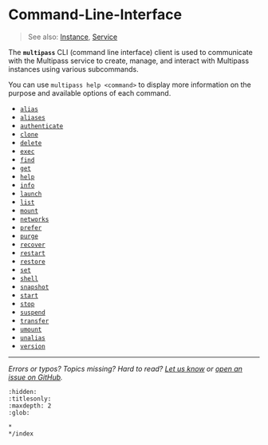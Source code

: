 # Command-Line-Interface
> See also: [Instance](/explanation/instance), [Service](/explanation/service)

The **`multipass`** CLI (command line interface) client is used to communicate with the Multipass service to create, manage, and interact with Multipass instances using various subcommands. 

You can use `multipass help <command>` to display more information on the purpose and available options of each command.

- [`alias`](/reference/command-line-interface/alias)                     
- [`aliases`](/reference/command-line-interface/aliases)                   
- [`authenticate`](/reference/command-line-interface/authenticate)    
- [`clone`](/reference/command-line-interface/clone)    
- [`delete`](/reference/command-line-interface/delete)                    
- [`exec`](/reference/command-line-interface/exec)                      
- [`find`](/reference/command-line-interface/find)                       
- [`get`](/reference/command-line-interface/get)                             
- [`help`](/reference/command-line-interface/help)                       
- [`info`](/reference/command-line-interface/info)                      
- [`launch`](/reference/command-line-interface/launch)                    
- [`list`](/reference/command-line-interface/list)                      
- [`mount`](/reference/command-line-interface/mount)                     
- [`networks`](/reference/command-line-interface/networks)
- [`prefer`](/reference/command-line-interface/prefer)                  
- [`purge`](/reference/command-line-interface/purge)                     
- [`recover`](/reference/command-line-interface/recover)
- [`restart`](/reference/command-line-interface/restart)
- [`restore`](/reference/command-line-interface/restore) 
- [`set`](/reference/command-line-interface/set)                       
- [`shell`](/reference/command-line-interface/shell)
- [`snapshot`](/reference/command-line-interface/snapshot)
- [`start`](/reference/command-line-interface/start)                     
- [`stop`](/reference/command-line-interface/stop)
- [`suspend`](/reference/command-line-interface/suspend)
- [`transfer`](/reference/command-line-interface/transfer)                  
- [`umount`](/reference/command-line-interface/umount)                    
- [`unalias`](/reference/command-line-interface/unalias)                   
- [`version`](/reference/command-line-interface/version)

---

*Errors or typos? Topics missing? Hard to read? <a href="https://docs.google.com/forms/d/e/1FAIpQLSd0XZDU9sbOCiljceh3rO_rkp6vazy2ZsIWgx4gsvl_Sec4Ig/viewform?usp=pp_url&entry.317501128=https://multipass.run/docs/multipass-cli-client" target="_blank">Let us know</a> or <a href="https://github.com/canonical/multipass/issues/new/choose" target="_blank">open an issue on GitHub</a>.*


```{toctree}
:hidden:
:titlesonly:
:maxdepth: 2
:glob:

*
*/index
